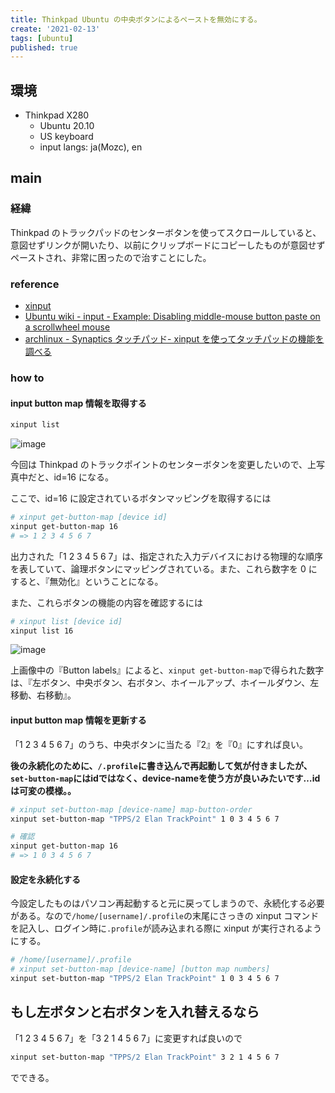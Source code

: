 ```yaml
---
title: Thinkpad Ubuntu の中央ボタンによるペーストを無効にする。
create: '2021-02-13'
tags: [ubuntu]
published: true
---
```


## 環境

- Thinkpad X280
  - Ubuntu 20.10
  - US keyboard
  - input langs: ja(Mozc), en

## main

### 経緯

Thinkpad のトラックパッドのセンターボタンを使ってスクロールしていると、意図せずリンクが開いたり、以前にクリップボードにコピーしたものが意図せずペーストされ、非常に困ったので治すことにした。

### reference

- [xinput](https://www.x.org/archive/X11R7.5/doc/man/man1/xinput.1.html)
- [Ubuntu wiki - input - Example: Disabling middle-mouse button paste on a scrollwheel mouse](https://wiki.ubuntu.com/X/Config/Input#Example:_Disabling_middle-mouse_button_paste_on_a_scrollwheel_mouse)
- [archlinux - Synaptics タッチパッド- xinput を使ってタッチパッドの機能を調べる](https://wiki.archlinux.jp/index.php/Synaptics_%E3%82%BF%E3%83%83%E3%83%81%E3%83%91%E3%83%83%E3%83%89#xinput_を使ってタッチパッドの機能を調べる)

### how to

#### input button map 情報を取得する

```sh
xinput list
```

![image](https://i.imgur.com/Aa0suNG.png)

今回は Thinkpad のトラックポイントのセンターボタンを変更したいので、上写真中だと、id=16 になる。

ここで、id=16 に設定されているボタンマッピングを取得するには

```sh
# xinput get-button-map [device id]
xinput get-button-map 16
# => 1 2 3 4 5 6 7 
```

出力された「1 2 3 4 5 6 7」は、指定された入力デバイスにおける物理的な順序を表していて、論理ボタンにマッピングされている。また、これら数字を 0 にすると、『無効化』ということになる。

また、これらボタンの機能の内容を確認するには

```sh
# xinput list [device id]
xinput list 16
```

![image](https://i.imgur.com/Jolg4Oi.png)

上画像中の『Button labels』によると、`xinput get-button-map`で得られた数字は、『左ボタン、中央ボタン、右ボタン、ホイールアップ、ホイールダウン、左移動、右移動』。

#### input button map 情報を更新する

「1 2 3 4 5 6 7」のうち、中央ボタンに当たる『2』を『0』にすれば良い。

**後の永続化のために、`/.profile`に書き込んで再起動して気が付きましたが、`set-button-map`にはidではなく、device-nameを使う方が良いみたいです…idは可変の模様。。**

```sh
# xinput set-button-map [device-name] map-button-order
xinput set-button-map "TPPS/2 Elan TrackPoint" 1 0 3 4 5 6 7

# 確認
xinput get-button-map 16
# => 1 0 3 4 5 6 7
```

#### 設定を永続化する

今設定したものはパソコン再起動すると元に戻ってしまうので、永続化する必要がある。なので`/home/[username]/.profile`の末尾にさっきの xinput コマンドを記入し、ログイン時に`.profile`が読み込まれる際に xinput が実行されるようにする。

```sh
# /home/[username]/.profile
# xinput set-button-map [device-name] [button map numbers]
xinput set-button-map "TPPS/2 Elan TrackPoint" 1 0 3 4 5 6 7
```

## もし左ボタンと右ボタンを入れ替えるなら

「1 2 3 4 5 6 7」を「3 2 1 4 5 6 7」に変更すれば良いので

```sh
xinput set-button-map "TPPS/2 Elan TrackPoint" 3 2 1 4 5 6 7
```

でできる。
